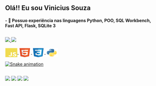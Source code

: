 ## Olá!! Eu sou Vinicius Souza

#### - 🔭 Possuo experiência nas linguagens Python, POO, SQL Workbench, Fast API, Flask, SQLite 3


##

<div>
  <a href="https://github.com/devd3p">
  <img height="180em" src="https://github-readme-stats.vercel.app/api?username=devd3p&show_icons=true&theme=onedark">
  <img height="180em" src="https://github-readme-stats.vercel.app/api/top-langs/?username=devd3p&layout=compact&langs_count=16&theme=onedark">
</div>

<div style="display: inline_block"><br>
  <img align="center" alt="Rafa-Js" height="30" width="40" src="https://raw.githubusercontent.com/devicons/devicon/master/icons/javascript/javascript-plain.svg">
  <img align="center" alt="Rafa-HTML" height="30" width="40" src="https://raw.githubusercontent.com/devicons/devicon/master/icons/html5/html5-original.svg">
  <img align="center" alt="Rafa-CSS" height="30" width="40" src="https://raw.githubusercontent.com/devicons/devicon/master/icons/css3/css3-original.svg">
  <img align="center" alt="Rafa-Python" height="30" width="40" src="https://raw.githubusercontent.com/devicons/devicon/master/icons/python/python-original.svg">
</div>


 ![Snake animation](https://github.com/devd3p/devd3p/blob/output/github-contribution-grid-snake.svg)
##

<div> 
  <a href="https://instagram.com/dev_vini.s" target="_blank"><img src="https://img.shields.io/badge/-Instagram-%23E4405F?style=for-the-badge&logo=instagram&logoColor=white" target="_blank"></a>
 <a href="https://discord.gg/wagxzStdcR" target="_blank"><img src="https://img.shields.io/badge/Discord-7289DA?style=for-the-badge&logo=discord&logoColor=white" target="_blank"></a> 
  <a href = "mailto:devdep33@gmail.com"><img src="https://img.shields.io/badge/-Gmail-%23333?style=for-the-badge&logo=gmail&logoColor=white" target="_blank"></a>
  <a href="https://www.linkedin.com/in/vinicius-souza-33447b268/" target="_blank"><img src="https://img.shields.io/badge/-LinkedIn-%230077B5?style=for-the-badge&logo=linkedin&logoColor=white" target="_blank"></a> 
  
</div>



